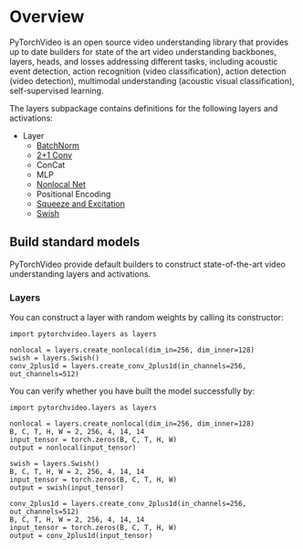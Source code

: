 # Overview


PyTorchVideo is an open source video understanding library that provides up to date builders for state of the art video understanding backbones, layers, heads, and losses addressing different tasks, including acoustic event detection, action recognition (video classification), action detection (video detection), multimodal understanding (acoustic visual classification), self-supervised learning.

The layers subpackage contains definitions for the following layers and activations:


* Layer
    * [BatchNorm](https://arxiv.org/abs/1502.03167)
    * [2+1 Conv](https://arxiv.org/abs/1711.11248)
    * ConCat
    * MLP
    * [Nonlocal Net](https://arxiv.org/abs/1711.07971)
    * Positional Encoding
    * [Squeeze and Excitation](https://arxiv.org/abs/1709.01507)
    * [Swish](https://arxiv.org/abs/1710.05941)

## Build standard models

PyTorchVideo provide default builders to construct state-of-the-art video understanding layers and activations.


### Layers

You can construct a layer with random weights by calling its constructor:

```
import pytorchvideo.layers as layers

nonlocal = layers.create_nonlocal(dim_in=256, dim_inner=128)
swish = layers.Swish()
conv_2plus1d = layers.create_conv_2plus1d(in_channels=256, out_channels=512)
```

You can verify whether you have built the model successfully by:

```
import pytorchvideo.layers as layers

nonlocal = layers.create_nonlocal(dim_in=256, dim_inner=128)
B, C, T, H, W = 2, 256, 4, 14, 14
input_tensor = torch.zeros(B, C, T, H, W)
output = nonlocal(input_tensor)

swish = layers.Swish()
B, C, T, H, W = 2, 256, 4, 14, 14
input_tensor = torch.zeros(B, C, T, H, W)
output = swish(input_tensor)

conv_2plus1d = layers.create_conv_2plus1d(in_channels=256, out_channels=512)
B, C, T, H, W = 2, 256, 4, 14, 14
input_tensor = torch.zeros(B, C, T, H, W)
output = conv_2plus1d(input_tensor)
```
